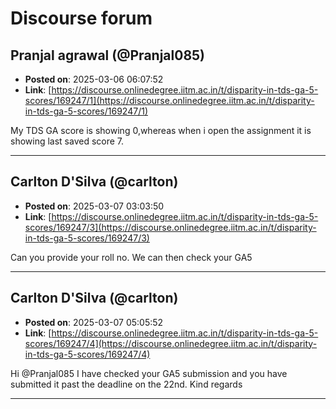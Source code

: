 # Discourse forum

## Pranjal agrawal (@Pranjal085)
- **Posted on**: 2025-03-06 06:07:52
- **Link**: [https://discourse.onlinedegree.iitm.ac.in/t/disparity-in-tds-ga-5-scores/169247/1](https://discourse.onlinedegree.iitm.ac.in/t/disparity-in-tds-ga-5-scores/169247/1)

My TDS GA score is showing 0,whereas when i open the assignment it is showing last saved score 7.

---

## Carlton D'Silva (@carlton)
- **Posted on**: 2025-03-07 03:03:50
- **Link**: [https://discourse.onlinedegree.iitm.ac.in/t/disparity-in-tds-ga-5-scores/169247/3](https://discourse.onlinedegree.iitm.ac.in/t/disparity-in-tds-ga-5-scores/169247/3)

Can you provide your roll no. We can then check your GA5

---

## Carlton D'Silva (@carlton)
- **Posted on**: 2025-03-07 05:05:52
- **Link**: [https://discourse.onlinedegree.iitm.ac.in/t/disparity-in-tds-ga-5-scores/169247/4](https://discourse.onlinedegree.iitm.ac.in/t/disparity-in-tds-ga-5-scores/169247/4)

Hi @Pranjal085
I have checked your GA5 submission and you have submitted it past the deadline on the 22nd.
Kind regards

---
